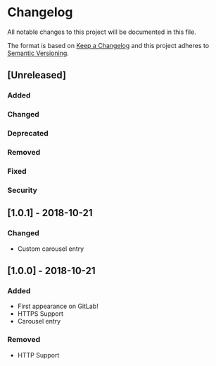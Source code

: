 # Changelog

All notable changes to this project will be documented in this file.

The format is based on [Keep a Changelog](http://keepachangelog.com/en/1.0.0/) and this project adheres to [Semantic Versioning](http://semver.org/spec/v2.0.0.html).

## [Unreleased]

### Added

### Changed

### Deprecated

### Removed

### Fixed

### Security

## [1.0.1] - 2018-10-21

### Changed

* Custom carousel entry

## [1.0.0] - 2018-10-21

### Added

* First appearance on GitLab!
* HTTPS Support
* Carousel entry

### Removed

* HTTP Support